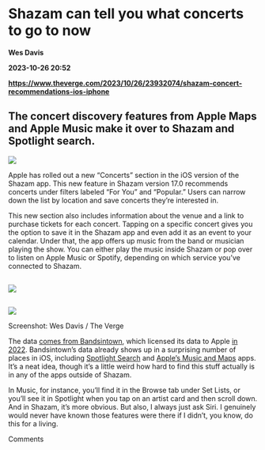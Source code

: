 # Shazam can tell you what concerts to go to now
**Wes Davis**

**2023-10-26 20:52**

**https://www.theverge.com/2023/10/26/23932074/shazam-concert-recommendations-ios-iphone**

The concert discovery features from Apple Maps and Apple Music make it over to Shazam and Spotlight search.
-----------------------------------------------------------------------------------------------------------

![](https://cdn.vox-cdn.com/thumbor/sej3hcsoABLoZ-UjBN2-ykWYiQg=/0x0:1070x621/1200x628/filters:focal(532x273:533x274)/cdn.vox-cdn.com/uploads/chorus_asset/file/25032536/Screenshot_2023_10_25_at_1.39.03_PM.png)

Apple has rolled out a new “Concerts” section in the iOS version of the Shazam app. This new feature in Shazam version 17.0 recommends concerts under filters labeled “For You” and “Popular.” Users can narrow down the list by location and save concerts they’re interested in.

This new section also includes information about the venue and a link to purchase tickets for each concert. Tapping on a specific concert gives you the option to save it in the Shazam app and even add it as an event to your calendar. Under that, the app offers up music from the band or musician playing the show. You can either play the music inside Shazam or pop over to listen on Apple Music or Spotify, depending on which service you’ve connected to Shazam.

![](data:image/gif;base64,R0lGODlhAQABAIAAAAAAAP///yH5BAEAAAAALAAAAAABAAEAAAIBRAA7)

![](https://duet-cdn.vox-cdn.com/thumbor/0x0:2050x1464/2400x1714/filters:focal(1025x732:1026x733):format(webp)/cdn.vox-cdn.com/uploads/chorus_asset/file/25032467/Shazam_Concerts.png)

![](data:image/gif;base64,R0lGODlhAQABAIAAAAAAAP///yH5BAEAAAAALAAAAAABAAEAAAIBRAA7)

![](https://duet-cdn.vox-cdn.com/thumbor/0x0:2050x1464/2400x1714/filters:focal(1025x732:1026x733):format(webp)/cdn.vox-cdn.com/uploads/chorus_asset/file/25032467/Shazam_Concerts.png)

Screenshot: Wes Davis / The Verge

The data [comes from Bandsintown](https://www.artists.bandsintown.com/support/blog/apple-music-apple-maps-and-shazam-expand-concert-discovery-leveraging-bandsintown), which licensed its data to Apple [in 2022](https://musically.com/2022/03/23/shazam-taps-bandsintown-data-for-concert-discovery-features/). Bandsintown’s data already shows up in a surprising number of places in iOS, including [Spotlight Search](https://9to5mac.com/2023/10/25/apple-shazam-concerts/) and [Apple’s Music and Maps](https://www.theverge.com/2023/5/16/23725530/apple-concert-discovery-maps-music) apps. It’s a neat idea, though it’s a little weird how hard to find this stuff actually is in any of the apps outside of Shazam.

In Music, for instance, you’ll find it in the Browse tab under Set Lists, or you’ll see it in Spotlight when you tap on an artist card and then scroll down. And in Shazam, it’s more obvious. But also, I always just ask Siri. I genuinely would never have known those features were there if I didn’t, you know, do this for a living.

Comments